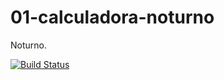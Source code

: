 01-calculadora-noturno
======================

Noturno.


[![Build Status](https://travis-ci.org/feerpessoa/01-calculadora-noturno.svg?branch=master)](https://travis-ci.org/feerpessoa/01-calculadora-noturno)


